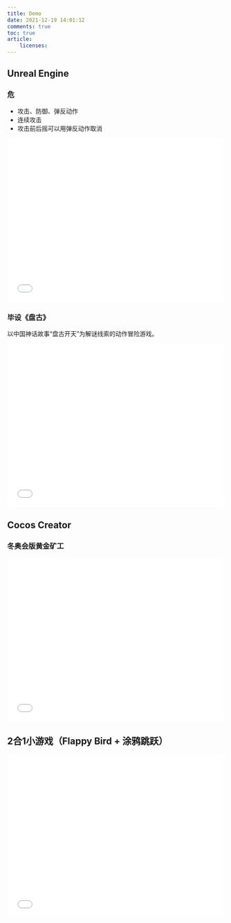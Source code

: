 ```yaml
---
title: Demo
date: 2021-12-19 14:01:12
comments: true
toc: true
article:
    licenses:
---
```


## Unreal Engine

### 危

- 攻击、防御、弹反动作
- 连续攻击
- 攻击前后摇可以用弹反动作取消

<div style="position: relative; width: 100%; height: 0; padding-bottom: 75%;">
    <iframe src="//player.bilibili.com/player.html?aid=294966176&bvid=BV12F411q7CA&cid=464566582&page=1"  scrolling="no" border="0" frameborder="no" framespacing="0" allowfullscreen="true" style="position: absolute; width: 100%; height: 100%; left: 0; top: 0;"></iframe>
</div>

### 毕设《盘古》

以中国神话故事“盘古开天”为解谜线索的动作冒险游戏。

<div style="position: relative; width: 100%; height: 0; padding-bottom: 75%;">
    <iframe src="//player.bilibili.com/player.html?aid=934878152&bvid=BV1nM4y1c72u&cid=464407844&page=1"  scrolling="no" border="0" frameborder="no" framespacing="0" allowfullscreen="true" style="position: absolute; width: 100%; height: 100%; left: 0; top: 0;"></iframe>
</div>

## Cocos Creator

### 冬奥会版黄金矿工

<div style="position: relative; width: 100%; height: 0; padding-bottom: 75%;">
    <iframe src="/IWantMedals"  scrolling="no" border="0" frameborder="no" framespacing="0" allowfullscreen="true" style="position: absolute; width: 100%; height: 100%; left: 0; top: 0;"></iframe>
</div>

## 2合1小游戏（Flappy Bird + 涂鸦跳跃）

<div style="position: relative; width: 100%; height: 0; padding-bottom: 75%;">
    <iframe src="/2IN1"  scrolling="no" border="0" frameborder="no" framespacing="0" allowfullscreen="true" style="position: absolute; width: 100%; height: 100%; left: 0; top: 0;"></iframe>
</div>